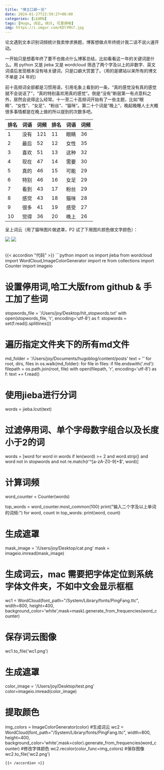 ```yaml
---
title: "博主口癖一览"
date: 2024-01-27T22:59:27+08:00
categories: [LEARN]
tags: [Hugo, 词云, 统计, 花里胡哨]
img: https://i.imgur.com/KDlYMn7.jpg
---
```


论文遇到文本识别词频统计我卖惨求换题，博客想做点年终统计我二话不说火速开动。

一开始只是想着年终了要不也做点什么博客总结，比如看看这一年的关键词是什么。用 python 又是 jieba 又是 wordcloud 筛选了两个字及以上的非数字、英文词语后发现根本没有啥关键词，只是口癖大赏罢了。（用的是建站以来所有的博文不单是 24 年的）

前十高频词全部都是习惯用语，引用毛象上看到的一条，“真的感觉没有真的感觉就不会说话了”，“真的特别喜欢用真的感觉”。倒是“没有”断层第一有点意料之外，居然会说得这么经常。十一至二十高频词开始有了一些主题，比如“眼睛”、“女性”、“女足”、“粉丝”、“猫咪”。第二十个词是“晚上”，晚起晚睡人士大概很多事情都是在晚上做的所以提到的次数多吧。

| 排名 | 词语   | 词频 | 排名 | 词语   | 词频 |
|------|--------|------|------|--------|------|
| 1    | 没有   | 121  | 11   | 眼睛   | 36   |
| 2    | 最后   | 52   | 12   | 女性   | 35   |
| 3    | 喜欢   | 51   | 13   | 这种   | 32   |
| 4    | 现在   | 47   | 14   | 需要   | 30   |
| 5    | 真的   | 46   | 15   | 可能   | 29   |
| 6    | 特别   | 46   | 16   | 女足   | 29   |
| 7    | 看到   | 43   | 17   | 粉丝   | 29   |
| 8    | 感觉   | 43   | 18   | 猫咪   | 28   |
| 9    | 很多   | 41   | 19   | 感受   | 27   |
| 10   | 觉得   | 36   | 20   | 晚上   | 26   |

呈上词云（用了猫咪图片做遮罩，P2 试了下用图片颜色做文字颜色）：

![](https://i.imgur.com/pkiuumO.png)
![](https://i.imgur.com/gmRkKgG.png)

<br>
{{< accordion "代码" >}}
```python
import os
import jieba
from wordcloud import WordCloud,ImageColorGenerator
import re
from collections import Counter
import imageio


# 设置停用词,哈工大版from github & 手工加了些词
stopwords_file = '/Users/joy/Desktop/hit_stopwords.txt'
with open(stopwords_file, 'r', encoding='utf-8') as f:
    stopwords = set(f.read().splitlines())

# 遍历指定文件夹下的所有md文件
md_folder = '/Users/joy/Documents/hugoblog/content/posts'
text = ''
for root, dirs, files in os.walk(md_folder):
    for file in files:
        if file.endswith('.md'):
            filepath = os.path.join(root, file)
            with open(filepath, 'r', encoding='utf-8') as f:
                text += f.read()

# 使用jieba进行分词
words = jieba.lcut(text)

# 过滤停用词、单个字母数字组合以及长度小于2的词
words = [word for word in words if len(word) >= 2 and word.strip() and word not in stopwords and not re.match(r'^[a-zA-Z0-9]+$', word)]

# 计算词频
word_counter = Counter(words)

top_words = word_counter.most_common(100)
print("输入二个字及以上单词的词频:")
for word, count in top_words:
    print(word, count)

# 生成遮罩
mask_image = '/Users/joy/Desktop/cat.png'
mask = imageio.imread(mask_image)

# 生成词云，mac 需要把字体定位到系统字体文件夹，不如中文会显示框框
wc1 = WordCloud(font_path="/System/Library/fonts/PingFang.ttc", width=800, height=400, background_color='white',mask=mask).generate_from_frequencies(word_counter)

# 保存词云图像
wc1.to_file('wc1.png')

# 生成遮罩
color_image = '/Users/joy/Desktop/test.png'
color=imageio.imread(color_image)

# 提取颜色
img_colors = ImageColorGenerator(color)
#生成词云
wc2 = WordCloud(font_path="/System/Library/fonts/PingFang.ttc", width=800, height=400, background_color='white',mask=color).generate_from_frequencies(word_counter)
#修改字体颜色
wc2.recolor(color_func=img_colors)
#保存图像
wc2.to_file('wc2.png')
```
{{< /accordion >}}